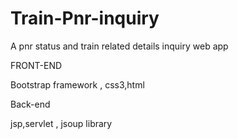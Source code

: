 Train-Pnr-inquiry
=================

A pnr status and train related details inquiry web app


FRONT-END

Bootstrap framework , css3,html


Back-end

jsp,servlet , jsoup library




